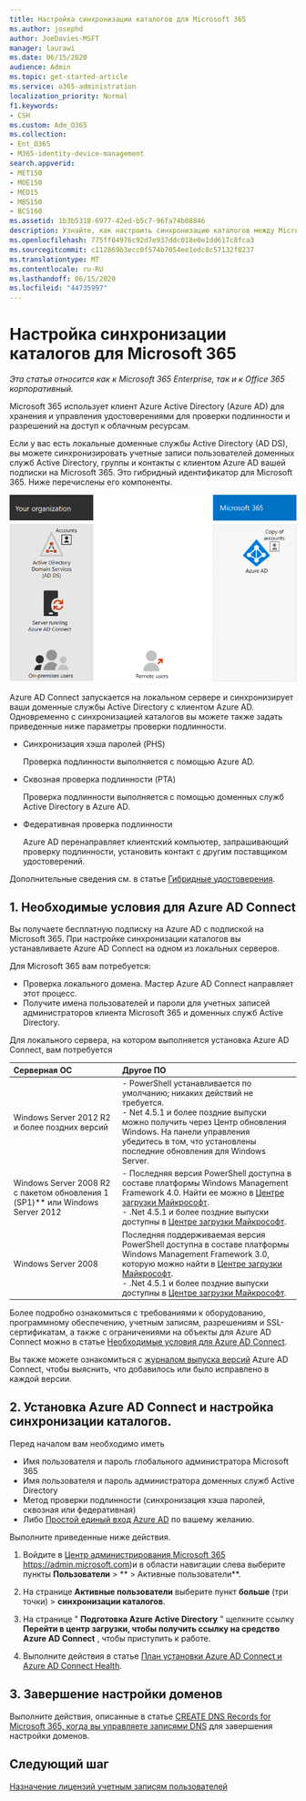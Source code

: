 ```yaml
---
title: Настройка синхронизации каталогов для Microsoft 365
ms.author: josephd
author: JoeDavies-MSFT
manager: laurawi
ms.date: 06/15/2020
audience: Admin
ms.topic: get-started-article
ms.service: o365-administration
localization_priority: Normal
f1.keywords:
- CSH
ms.custom: Adm_O365
ms.collection:
- Ent_O365
- M365-identity-device-management
search.appverid:
- MET150
- MOE150
- MED15
- MBS150
- BCS160
ms.assetid: 1b3b5318-6977-42ed-b5c7-96fa74b08846
description: Узнайте, как настроить синхронизацию каталогов между Microsoft 365 и локальной службой Active Directory.
ms.openlocfilehash: 775ff04976c92d7e937ddc018e0e1dd617c8fca3
ms.sourcegitcommit: c112869b3ecc0f574b7054ee1edc8c57132f8237
ms.translationtype: MT
ms.contentlocale: ru-RU
ms.lasthandoff: 06/15/2020
ms.locfileid: "44735997"
---
```

# <a name="set-up-directory-synchronization-for-microsoft-365"></a>Настройка синхронизации каталогов для Microsoft 365

*Эта статья относится как к Microsoft 365 Enterprise, так и к Office 365 корпоративный.*

Microsoft 365 использует клиент Azure Active Directory (Azure AD) для хранения и управления удостоверениями для проверки подлинности и разрешений на доступ к облачным ресурсам. 

Если у вас есть локальные доменные службы Active Directory (AD DS), вы можете синхронизировать учетные записи пользователей доменных служб Active Directory, группы и контакты с клиентом Azure AD вашей подписки на Microsoft 365. Это гибридный идентификатор для Microsoft 365. Ниже перечислены его компоненты.

![Компоненты синхронизации каталогов для Microsoft 365](./media/about-office-365-identity/hybrid-identity.png)

Azure AD Connect запускается на локальном сервере и синхронизирует ваши доменные службы Active Directory с клиентом Azure AD. Одновременно с синхронизацией каталогов вы можете также задать приведенные ниже параметры проверки подлинности.

- Синхронизация хэша паролей (PHS)

  Проверка подлинности выполняется с помощью Azure AD.

- Сквозная проверка подлинности (PTA)

  Проверка подлинности выполняется с помощью доменных служб Aсtive Directory в Azure AD.

- Федеративная проверка подлинности

  Azure AD перенаправляет клиентский компьютер, запрашивающий проверку подлинности, установить контакт с другим поставщиком удостоверений.

Дополнительные сведения см. в статье [Гибридные удостоверения](plan-for-directory-synchronization.md).
  
## <a name="1-review-prerequisites-for-azure-ad-connect"></a>1. Необходимые условия для Azure AD Connect

Вы получаете бесплатную подписку на Azure AD с подпиской на Microsoft 365. При настройке синхронизации каталогов вы устанавливаете Azure AD Connect на одном из локальных серверов.
  
Для Microsoft 365 вам потребуется:
  
- Проверка локального домена. Мастер Azure AD Connect направляет этот процесс.
- Получите имена пользователей и пароли для учетных записей администраторов клиента Microsoft 365 и доменных служб Active Directory.

Для локального сервера, на котором выполняется установка Azure AD Connect, вам потребуется
  
|**Серверная ОС**|**Другое ПО**|
|:-----|:-----|
|Windows Server 2012 R2 и более поздних версий | - PowerShell устанавливается по умолчанию; никаких действий не требуется.  <br> - Net 4.5.1 и более поздние выпуски можно получить через Центр обновления Windows. На панели управления убедитесь в том, что установлены последние обновления для Windows Server. |
|Windows Server 2008 R2 с пакетом обновления 1 (SP1)** или Windows Server 2012 | - Последняя версия PowerShell доступна в составе платформы Windows Management Framework 4.0. Найти ее можно в [Центре загрузки Майкрософт](https://go.microsoft.com/fwlink/p/?LinkId=717996).  <br> - .Net 4.5.1 и более поздние выпуски доступны в [Центре загрузки Майкрософт](https://go.microsoft.com/fwlink/p/?LinkId=717996). |
|Windows Server 2008 | Последняя поддерживаемая версия PowerShell доступна в составе платформы Windows Management Framework 3.0, которую можно найти в [Центре загрузки Майкрософт](https://go.microsoft.com/fwlink/p/?LinkId=717996).  <br> - .Net 4.5.1 и более поздние выпуски доступны в [Центре загрузки Майкрософт](https://go.microsoft.com/fwlink/p/?LinkId=717996). |

Более подробно ознакомиться с требованиями к оборудованию, программному обеспечению, учетным записям, разрешениям и SSL-сертификатам, а также с ограничениями на объекты для Azure AD Connect можно в статье [Необходимые условия для Azure AD Connect](https://docs.microsoft.com/azure/active-directory/hybrid/how-to-connect-install-prerequisites).
  
Вы также можете ознакомиться с [журналом выпуска версий](https://docs.microsoft.com/azure/active-directory/hybrid/reference-connect-version-history) Azure AD Connect, чтобы выяснить, что добавилось или было исправлено в каждой версии.

## <a name="2-install-azure-ad-connect-and-configure-directory-synchronization"></a>2. Установка Azure AD Connect и настройка синхронизации каталогов.

Перед началом вам необходимо иметь

- Имя пользователя и пароль глобального администратора Microsoft 365
- Имя пользователя и пароль администратора доменных служб Active Directory
- Метод проверки подлинности (синхронизация хэша паролей, сквозная или федеративная)
- Либо [Простой единый вход Azure AD](https://docs.microsoft.com/azure/active-directory/hybrid/how-to-connect-sso) по вашему желанию.

Выполните приведенные ниже действия.

1. Войдите в [Центр администрирования Microsoft 365](https://admin.microsoft.com) https://admin.microsoft.com)и в области навигации слева выберите пункты **Пользователи** \> ** > Активные пользователи**.
2. На странице **Активные пользователи** выберите пункт **больше** (три точки) \> **синхронизации каталогов**.
  
3. На странице " **Подготовка Azure Active Directory** " щелкните ссылку **Перейти в центр загрузки, чтобы получить ссылку на средство Azure AD Connect** , чтобы приступить к работе. 
4. Выполните действия в статье [План установки Azure AD Connect и Azure AD Connect Health](https://docs.microsoft.com/azure/active-directory/hybrid/how-to-connect-install-roadmap).

## <a name="3-finish-setting-up-domains"></a>3. Завершение настройки доменов

Выполните действия, описанные в статье [CREATE DNS Records for Microsoft 365, когда вы управляете записями DNS](https://docs.microsoft.com/office365/admin/get-help-with-domains/create-dns-records-at-any-dns-hosting-provider) для завершения настройки доменов.

## <a name="next-step"></a>Следующий шаг

[Назначение лицензий учетным записям пользователей](assign-licenses-to-user-accounts.md)
